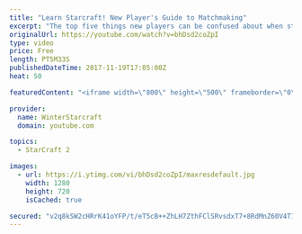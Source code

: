 ```yaml
---
title: "Learn Starcraft! New Player's Guide to Matchmaking"
excerpt: "The top five things new players can be confused about when starting off playing Starcraft 2!"
originalUrl: https://youtube.com/watch?v=bhDsd2coZpI
type: video
price: Free
length: PT5M33S
publishedDateTime: 2017-11-19T17:05:00Z
heat: 50

featuredContent: "<iframe width=\"800\" height=\"500\" frameborder=\"0\" src=\"https://www.youtube.com/embed/bhDsd2coZpI\" allow=\"accelerometer; autoplay; encrypted-media; gyroscope; picture-in-picture\" allowfullscreen></iframe>"

provider:
  name: WinterStarcraft
  domain: youtube.com

topics:
  - StarCraft 2

images:
  - url: https://i.ytimg.com/vi/bhDsd2coZpI/maxresdefault.jpg
    width: 1280
    height: 720
    isCached: true

secured: "v2q8kSW2cHRrK41oYFP/t/eT5cB++ZhLH7ZthFClSRvsdxT7+8RdMnZ60V4T1/+Xr/Ha9FtpySNqiWne/Vbr/15yjgxBYZIGRYOvaiPw7Yv0oAnYVeu4BIyJUvl+8feAYmoragtt1N4kWzHxRWqtJVvHJQWD5hTEal7AWDf13501LmYr2/pk28h5o31O1Xuq+NgCCGtTAqzT7TW5xbJj9uL+r60IK8MrymCLUcuUdWcxPsovL1T7uq+vVTSnHcV3COTMh7CZvgSPPGVQnkySxNfXHZzzoKmaIQ0r4Ps3Oiz0p6fsrON2Rtwhgsz0ki0AkEW1fEp7k+YhucB54XD56bLU81wyp+qYEURJENSn9L/gmGUiWE96ixP9oqjLVjKH/RACGQuzcKM+ZPHVOmSau2DCV0SRor8ZS3jk+VWyqf0=;DAgWGK16iBCCC/9or5A3fw=="
---
```


